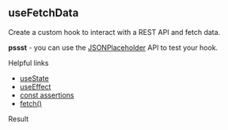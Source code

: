 ## useFetchData

Create a custom hook to interact with a REST API and fetch data.

**pssst** - you can use the [JSONPlaceholder](https://jsonplaceholder.typicode.com/posts) API to test your hook.

Helpful links

- [useState](https://beta.reactjs.org/reference/react/useState)
- [useEffect](https://beta.reactjs.org/reference/react/useEffect)
- [const assertions](https://www.typescriptlang.org/docs/handbook/release-notes/typescript-3-4.html#const-assertions)
- [fetch()](https://developer.mozilla.org/en-US/docs/Web/API/fetch)

Result

